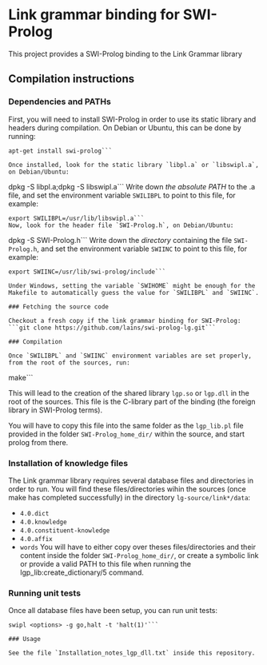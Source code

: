 Link grammar binding for SWI-Prolog
===================================

This project provides a SWI-Prolog binding to the Link Grammar library

## Compilation instructions

### Dependencies and PATHs

First, you will need to install SWI-Prolog in order to use its static library and headers during compilation.
On Debian or Ubuntu, this can be done by running:
```
apt-get install swi-prolog```

Once installed, look for the static library `libpl.a` or `libswipl.a`, on Debian/Ubuntu:
```
dpkg -S libpl.a;dpkg -S libswipl.a```
Write down *the absolute PATH* to the .a file, and set the environment variable `SWILIBPL` to point to this file, for example:
```
export SWILIBPL=/usr/lib/libswipl.a```
Now, look for the header file `SWI-Prolog.h`, on Debian/Ubuntu:
```
dpkg -S SWI-Prolog.h```
Write down the *directory* containing the file `SWI-Prolog.h`, and set the environment variable `SWIINC` to point to this file, for example:
```
export SWIINC=/usr/lib/swi-prolog/include```

Under Windows, setting the variable `SWIHOME` might be enough for the Makefile to automatically guess the value for `SWILIBPL` and `SWIINC`.

### Fetching the source code

Checkout a fresh copy if the link grammar binding for SWI-Prolog:
```git clone https://github.com/lains/swi-prolog-lg.git```

### Compilation

Once `SWILIBPL` and `SWIINC` environment variables are set properly, from the root of the sources, run:
```
make```

This will lead to the creation of the shared library `lgp.so` or `lgp.dll` in the root of the sources.
This file is the C-library part of the binding (the foreign library in SWI-Prolog terms).

You will have to copy this file into the same folder as the `lgp_lib.pl` file provided in the folder `SWI-Prolog_home_dir/` within the source, and start prolog from there.

### Installation of knowledge files

The Link grammar library requires several database files and directories in order to run.
You will find these files/directories wihin the sources (once make has completed successfully) in the directory `lg-source/link*/data`:
* `4.0.dict`
* `4.0.knowledge`
* `4.0.constituent-knowledge`
* `4.0.affix`
* `words`
You will have to either copy over theses files/directories and their content inside the folder `SWI-Prolog_home_dir/`, or create a symbolic link or provide a valid PATH to this file when running the lgp_lib:create_dictionary/5 command.

### Running unit tests

Once all database files have been setup, you can run unit tests:
```
swipl <options> -g go,halt -t 'halt(1)'```

### Usage

See the file `Installation_notes_lgp_dll.txt` inside this repository.